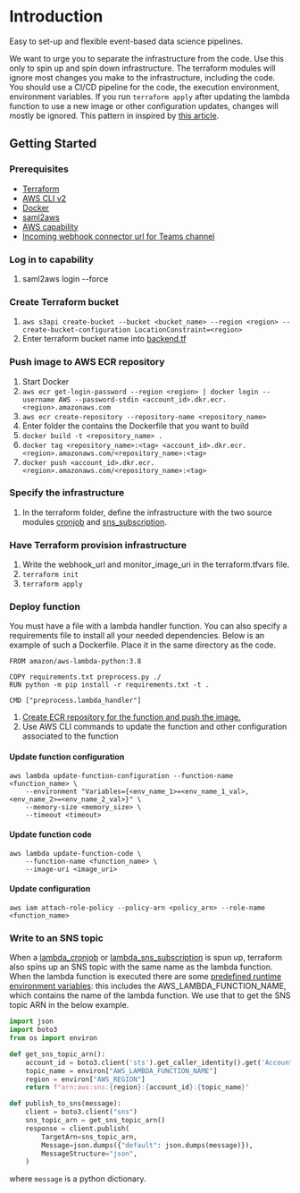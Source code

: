 # Introduction

Easy to set-up and flexible event-based data science pipelines.

We want to urge you to separate the infrastructure from the code. Use this only
to spin up and spin down infrastructure. The terraform modules will ignore most
changes you make to the infrastructure, including the code. You should use a
CI/CD pipeline for the code, the execution environment, environment variables.
If you run `terraform apply` after updating the lambda function to use a new
image or other configuration updates, changes will mostly be ignored. This
pattern in inspired by
[this article](https://www.johnroach.io/deploying-lambda-functions-with-terraform-just-dont/).

## Getting Started

### Prerequisites

- [Terraform](https://www.terraform.io/downloads.html)
- [AWS CLI v2](https://docs.aws.amazon.com/cli/latest/userguide/install-cliv2-windows.html)
- [Docker](https://www.docker.com/products/docker-desktop)
- [saml2aws](https://wiki.dfds.cloud/en/playbooks/getting-started/prereqs-win)
- [AWS capability](https://build.dfds.cloud/capabilities)
- [Incoming webhook connector url for Teams channel](https://docs.microsoft.com/en-us/microsoftteams/platform/webhooks-and-connectors/how-to/add-incoming-webhook)

### Log in to capability

1. saml2aws login --force

### Create Terraform bucket

1. `aws s3api create-bucket --bucket <bucket_name> --region <region> --create-bucket-configuration LocationConstraint=<region>`
2. Enter terraform bucket name into [backend.tf](terraform/backend.tf)

### Push image to AWS ECR repository

1. Start Docker
2. `aws ecr get-login-password --region <region> | docker login --username AWS --password-stdin <account_id>.dkr.ecr.<region>.amazonaws.com`
3. `aws ecr create-repository --repository-name <repository_name>`
4. Enter folder the contains the Dockerfile that you want to build
5. `docker build -t <repository_name> .`
6. `docker tag <repository_name>:<tag> <account_id>.dkr.ecr.<region>.amazonaws.com/<repository_name>:<tag>`
7. `docker push <account_id>.dkr.ecr.<region>.amazonaws.com/<repository_name>:<tag>`

### Specify the infrastructure

1. In the terraform folder, define the infrastructure with the two source
   modules
   [cronjob](https://github.com/dfds-data/terraform-modules/tree/main/modules/lambda_cronjob)
   and
   [sns_subscription](https://github.com/dfds-data/terraform-modules/tree/main/modules/lambda_sns_subscription).

### Have Terraform provision infrastructure

1. Write the webhook_url and monitor_image_uri in the terraform.tfvars file.
2. `terraform init`
3. `terraform apply`

### Deploy function

You must have a file with a lambda handler function. You can also specify a
requirements file to install all your needed dependencies. Below is an example
of such a Dockerfile. Place it in the same directory as the code.

```docker
FROM amazon/aws-lambda-python:3.8

COPY requirements.txt preprocess.py ./
RUN python -m pip install -r requirements.txt -t .

CMD ["preprocess.lambda_handler"]
```

1. [Create ECR repository for the function and push the image.](#push-image-to-aws-ecr-repository)
2. Use AWS CLI commands to update the function and other configuration
   associated to the function

#### Update function configuration

```aws
aws lambda update-function-configuration --function-name <function_name> \
    --environment "Variables={<env_name_1>=<env_name_1_val>, <env_name_2>=<env_name_2_val>}" \
    --memory-size <memory_size> \
    --timeout <timeout>
```

#### Update function code

```aws
aws lambda update-function-code \
    --function-name <function_name> \
    --image-uri <image_uri>
```

#### Update configuration

```aws
aws iam attach-role-policy --policy-arn <policy_arn> --role-name <function_name>
```

### Write to an SNS topic

When a
[lambda_cronjob](https://github.com/dfds-data/terraform-modules/tree/main/modules/lambda_cronjob)
or
[lambda_sns_subscription](https://github.com/dfds-data/terraform-modules/tree/main/modules/lambda_sns_subscription)
is spun up, terraform also spins up an SNS topic with the same name as the
lambda function. When the lambda function is executed there are some
[predefined runtime environment variables](https://docs.aws.amazon.com/lambda/latest/dg/configuration-envvars.html):
this includes the AWS_LAMBDA_FUNCTION_NAME, which contains the name of the
lambda function. We use that to get the SNS topic ARN in the below example.

```python
import json
import boto3
from os import environ

def get_sns_topic_arn():
    account_id = boto3.client('sts').get_caller_identity().get('Account')
    topic_name = environ["AWS_LAMBDA_FUNCTION_NAME"]
    region = environ["AWS_REGION"]
    return f"arn:aws:sns:{region}:{account_id}:{topic_name}"

def publish_to_sns(message):
    client = boto3.client("sns")
    sns_topic_arn = get_sns_topic_arn()
    response = client.publish(
        TargetArn=sns_topic_arn,
        Message=json.dumps({"default": json.dumps(message)}),
        MessageStructure="json",
    )
```

where `message` is a python dictionary.
